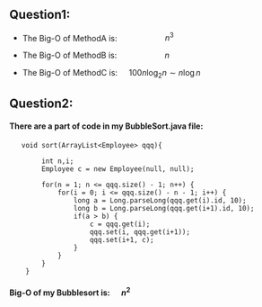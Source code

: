 ## Question1:

- The Big-O of MethodA is: &ensp;&ensp; $\qquad\qquad n^3$

- The Big-O of MethodB is: &nbsp;&emsp;$\qquad\qquad n$

- The Big-O of MethodC is: $\quad 100n\log_2 n \sim n \log n$

## Question2:

#### There are a part of code in my BubbleSort.java file:

```
   void sort(ArrayList<Employee> qqq){

        int n,i;
        Employee c = new Employee(null, null);

        for(n = 1; n <= qqq.size() - 1; n++) {
            for(i = 0; i <= qqq.size() - n - 1; i++) {
                long a = Long.parseLong(qqq.get(i).id, 10);
                long b = Long.parseLong(qqq.get(i+1).id, 10);
                if(a > b) {
                    c = qqq.get(i);
                    qqq.set(i, qqq.get(i+1));
                    qqq.set(i+1, c);
                }
            }
        }
    }
```

#### Big-O of my Bubblesort is: $\quad  n^2$
